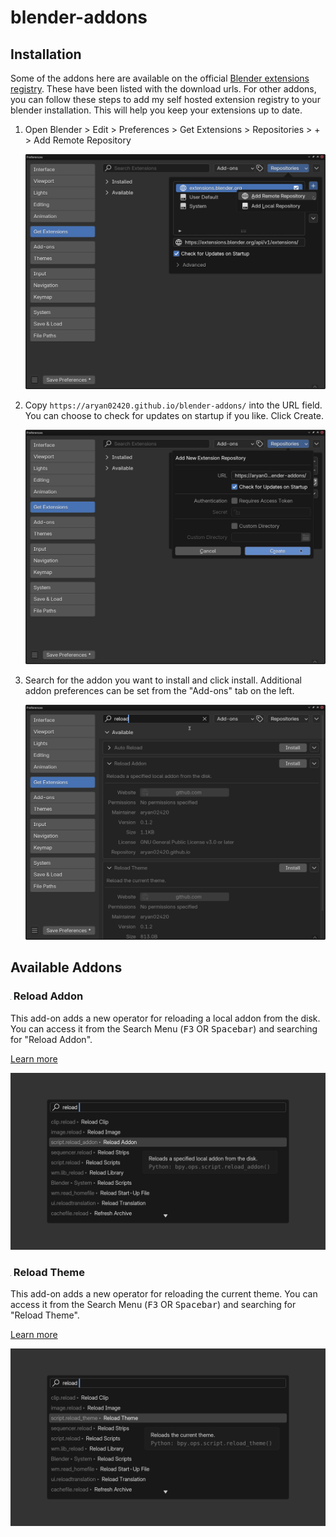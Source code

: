 # blender-addons

## Installation

Some of the addons here are available on the official [Blender extensions registry](https://extensions.blender.org/). These have been listed with the download urls. For other addons, you can follow these steps to add my self hosted extension registry to your blender installation. This will help you keep your extensions up to date.

1. Open Blender > Edit > Preferences > Get Extensions > Repositories > + > Add Remote Repository

	![](.github/workflows/assets/blender-preferences-get-extensions-repositories-add-remote-repository.png)

1. Copy `https://aryan02420.github.io/blender-addons/` into the URL field. You can choose to check for updates on startup if you like. Click Create.

	![](.github/workflows/assets/add-new-extension-repository.png)

1. Search for the addon you want to install and click install. Additional addon preferences can be set from the "Add-ons" tab on the left.

	![](.github/workflows/assets/search-and-install.png)

## Available Addons

### <img src="./reload-addon/assets/icon.svg" height="1em" /> Reload Addon

This add-on adds a new operator for reloading a local addon from the disk. You can access it from the Search Menu (<kbd>F3</kbd> OR <kbd>Spacebar</kbd>) and searching for "Reload Addon".

[Learn more](./reload-addon/README.md)

![Reload Addon Operator](./reload-addon/assets/preview0.png)

### <img src="./reload-theme/assets/icon.svg" height="1em" /> Reload Theme

This add-on adds a new operator for reloading the current theme. You can access it from the Search Menu (<kbd>F3</kbd> OR <kbd>Spacebar</kbd>) and searching for "Reload Theme".

[Learn more](./reload-theme/README.md)

![Reload Theme Operator](./reload-theme/assets/preview0.png)
